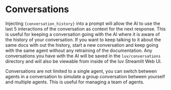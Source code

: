 # Conversations

Injecting `{conversation_history}` into a prompt will allow the AI to use the last 5 interactions of the conversation as context for the next response.  This is useful for keeping a conversation going with the AI where it is aware of the history of your conversation.  If you want to keep talking to it about the same docs with out the history, start a new conversation and keep going with the same agent without any retraining of the documentation. Any conversations you have with the AI will be saved in the `luv/conversations` directory and will also be viewable from inside of the luv Streamlit Web UI.

Conversations are not limited to a single agent, you can switch between agents in a conversation to simulate a group conversation between yourself and multiple agents. This is useful for managing a team of agents.